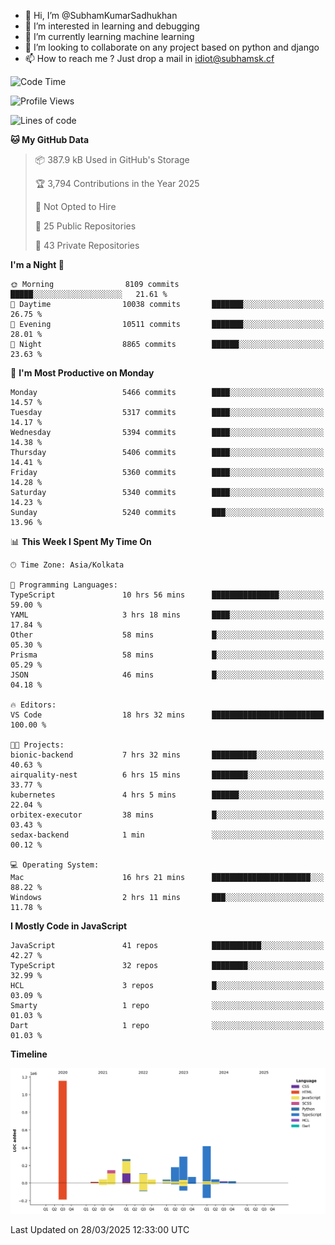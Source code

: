 - 👋 Hi, I’m @SubhamKumarSadhukhan
- 👀 I’m interested in learning and debugging
- 🌱 I’m currently learning machine learning
- 💞️ I’m looking to collaborate on any project based on python and django
- 📫 How to reach me ?
      Just drop a mail in idiot@subhamsk.cf

<!---
SubhamKumarSadhukhan/SubhamKumarSadhukhan is a ✨ special ✨ repository because its `README.md` (this file) appears on your GitHub profile.
You can click the Preview link to take a look at your changes.
--->


<!--START_SECTION:waka-->
![Code Time](http://img.shields.io/badge/Code%20Time-2%2C810%20hrs%205%20mins-blue)

![Profile Views](http://img.shields.io/badge/Profile%20Views-3-blue)

![Lines of code](https://img.shields.io/badge/From%20Hello%20World%20I%27ve%20Written-2.8%20million%20lines%20of%20code-blue)

**🐱 My GitHub Data** 

> 📦 387.9 kB Used in GitHub's Storage 
 > 
> 🏆 3,794 Contributions in the Year 2025
 > 
> 🚫 Not Opted to Hire
 > 
> 📜 25 Public Repositories 
 > 
> 🔑 43 Private Repositories 
 > 
**I'm a Night 🦉** 

```text
🌞 Morning                8109 commits        █████░░░░░░░░░░░░░░░░░░░░   21.61 % 
🌆 Daytime                10038 commits       ███████░░░░░░░░░░░░░░░░░░   26.75 % 
🌃 Evening                10511 commits       ███████░░░░░░░░░░░░░░░░░░   28.01 % 
🌙 Night                  8865 commits        ██████░░░░░░░░░░░░░░░░░░░   23.63 % 
```
📅 **I'm Most Productive on Monday** 

```text
Monday                   5466 commits        ████░░░░░░░░░░░░░░░░░░░░░   14.57 % 
Tuesday                  5317 commits        ████░░░░░░░░░░░░░░░░░░░░░   14.17 % 
Wednesday                5394 commits        ████░░░░░░░░░░░░░░░░░░░░░   14.38 % 
Thursday                 5406 commits        ████░░░░░░░░░░░░░░░░░░░░░   14.41 % 
Friday                   5360 commits        ████░░░░░░░░░░░░░░░░░░░░░   14.28 % 
Saturday                 5340 commits        ████░░░░░░░░░░░░░░░░░░░░░   14.23 % 
Sunday                   5240 commits        ███░░░░░░░░░░░░░░░░░░░░░░   13.96 % 
```


📊 **This Week I Spent My Time On** 

```text
🕑︎ Time Zone: Asia/Kolkata

💬 Programming Languages: 
TypeScript               10 hrs 56 mins      ███████████████░░░░░░░░░░   59.00 % 
YAML                     3 hrs 18 mins       ████░░░░░░░░░░░░░░░░░░░░░   17.84 % 
Other                    58 mins             █░░░░░░░░░░░░░░░░░░░░░░░░   05.30 % 
Prisma                   58 mins             █░░░░░░░░░░░░░░░░░░░░░░░░   05.29 % 
JSON                     46 mins             █░░░░░░░░░░░░░░░░░░░░░░░░   04.18 % 

🔥 Editors: 
VS Code                  18 hrs 32 mins      █████████████████████████   100.00 % 

🐱‍💻 Projects: 
bionic-backend           7 hrs 32 mins       ██████████░░░░░░░░░░░░░░░   40.63 % 
airquality-nest          6 hrs 15 mins       ████████░░░░░░░░░░░░░░░░░   33.77 % 
kubernetes               4 hrs 5 mins        ██████░░░░░░░░░░░░░░░░░░░   22.04 % 
orbitex-executor         38 mins             █░░░░░░░░░░░░░░░░░░░░░░░░   03.43 % 
sedax-backend            1 min               ░░░░░░░░░░░░░░░░░░░░░░░░░   00.12 % 

💻 Operating System: 
Mac                      16 hrs 21 mins      ██████████████████████░░░   88.22 % 
Windows                  2 hrs 11 mins       ███░░░░░░░░░░░░░░░░░░░░░░   11.78 % 
```

**I Mostly Code in JavaScript** 

```text
JavaScript               41 repos            ███████████░░░░░░░░░░░░░░   42.27 % 
TypeScript               32 repos            ████████░░░░░░░░░░░░░░░░░   32.99 % 
HCL                      3 repos             █░░░░░░░░░░░░░░░░░░░░░░░░   03.09 % 
Smarty                   1 repo              ░░░░░░░░░░░░░░░░░░░░░░░░░   01.03 % 
Dart                     1 repo              ░░░░░░░░░░░░░░░░░░░░░░░░░   01.03 % 
```



**Timeline**

![Lines of Code chart](https://raw.githubusercontent.com/SubhamKumarSadhukhan/SubhamKumarSadhukhan/main/assets/bar_graph.png)


 Last Updated on 28/03/2025 12:33:00 UTC
<!--END_SECTION:waka-->
